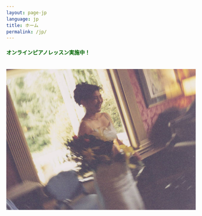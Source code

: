 ```yaml
---
layout: page-jp
language: jp
title: ホーム
permalink: /jp/
---
```


<h4 style="color:DarkGreen;">
  <div id="typedtext">オンラインピアノレッスン実施中！</div>
  <script type="text/javascript">
    window.onload = function() { typewriter("<small>&nbsp;&nbsp;&nbsp;&nbsp;詳しくはお問い合わせください。"); }
  </script>
</h4>
<br><img src="/img/Nagisa-recital-with-piano.jpg" alt="">
